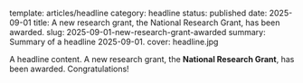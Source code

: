 template: articles/headline
category: headline
status: published
date: 2025-09-01
title: A new research grant, the National Research Grant, has been awarded.
slug: 2025-09-01-new-research-grant-awarded
summary: Summary of a headline 2025-09-01.
cover: headline.jpg

A headline content. A new research grant, the **National Research Grant**, has been awarded. Congratulations!
